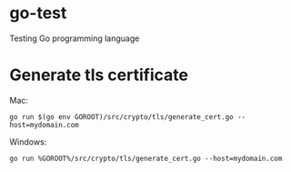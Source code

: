 # go-test
Testing Go programming language

# Generate tls certificate
Mac:
```
go run $(go env GOROOT)/src/crypto/tls/generate_cert.go --host=mydomain.com
```
Windows:
```
go run %GOROOT%/src/crypto/tls/generate_cert.go --host=mydomain.com
```